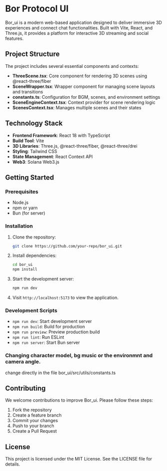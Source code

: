 # Bor Protocol UI

Bor_ui is a modern web-based application designed to deliver immersive 3D experiences and connect chat functionalities. Built with Vite, React, and Three.js, it provides a platform for interactive 3D streaming and social features.

## Project Structure

The project includes several essential components and contexts:

- **ThreeScene.tsx**: Core component for rendering 3D scenes using @react-three/fiber
- **SceneWrapper.tsx**: Wrapper component for managing scene layouts and transitions
- **constants.ts**: Configuration for BGM, scenes, and environment settings
- **SceneEngineContext.tsx**: Context provider for scene rendering logic
- **ScenesContext.tsx**: Manages multiple scenes and their states

## Technology Stack

- **Frontend Framework**: React 18 with TypeScript
- **Build Tool**: Vite
- **3D Libraries**: Three.js, @react-three/fiber, @react-three/drei
- **Styling**: Tailwind CSS
- **State Management**: React Context API
- **Web3**: Solana Web3.js

## Getting Started

### Prerequisites
- Node.js
- npm or yarn
- Bun (for server)

### Installation

1. Clone the repository:
   ```bash
   git clone https://github.com/your-repo/bor_ui.git
   ```

2. Install dependencies:
   ```bash
   cd bor_ui
   npm install
   ```

3. Start the development server:
   ```bash
   npm run dev
   ```

4. Visit `http://localhost:5173` to view the application.

### Development Scripts

- `npm run dev`: Start development server
- `npm run build`: Build for production
- `npm run preview`: Preview production build
- `npm run lint`: Run ESLint
- `npm run server`: Start Bun server

### Changing character model, bg music or the environmnt and camera angle.

change directly in the file 
bor_ui/src/utils/constants.ts


## Contributing

We welcome contributions to improve Bor_ui. Please follow these steps:

1. Fork the repository
2. Create a feature branch
3. Commit your changes
4. Push to your branch
5. Create a Pull Request

## License

This project is licensed under the MIT License. See the LICENSE file for details.